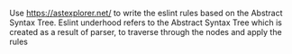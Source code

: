 Use https://astexplorer.net/ to write the eslint rules based on the Abstract Syntax Tree. Eslint underhood refers to the Abstract Syntax Tree which is created as a result of parser, to traverse through the nodes and apply the rules